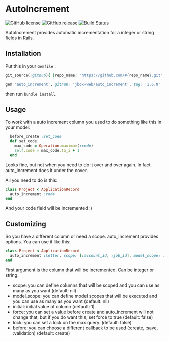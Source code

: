 # AutoIncrement

[![GitHub license](https://img.shields.io/github/license/jbox-web/auto_increment.svg)](https://github.com/jbox-web/auto_increment/blob/master/LICENSE)
[![GitHub release](https://img.shields.io/github/release/jbox-web/auto_increment.svg)](https://github.com/jbox-web/auto_increment/releases/latest)
[![Build Status](https://travis-ci.org/jbox-web/auto_increment.svg?branch=master)](https://travis-ci.org/jbox-web/auto_increment)

AutoIncrement provides automatic incrementation for a integer or string fields in Rails.

## Installation

Put this in your `Gemfile` :

```ruby
git_source(:github){ |repo_name| "https://github.com/#{repo_name}.git" }

gem 'auto_increment', github: 'jbox-web/auto_increment', tag: '1.6.0'
```

then run `bundle install`.


## Usage

To work with a auto increment column you used to do something like this in your model:

```ruby
  before_create :set_code
  def set_code
    max_code = Operation.maximum(:code)
    self.code = max_code.to_i + 1
  end
```

Looks fine, but not when you need to do it over and over again. In fact auto_increment does it under the cover.

All you need to do is this:

```ruby
class Project < ApplicationRecord
  auto_increment :code
end
```

And your code field will be incremented :)


## Customizing

So you have a different column or need a scope. auto_increment provides options. You can use it like this:

```ruby
class Project < ApplicationRecord
  auto_increment :letter, scope: [:account_id, :job_id], model_scope: :in_account, initial: 'C', force: true, lock: false, before: :create
end
```

First argument is the column that will be incremented. Can be integer or string.

* scope: you can define columns that will be scoped and you can use as many as you want (default: nil)
* model_scope: you can define model scopes that will be executed and you can use as many as you want (default: nil)
* initial: initial value of column (default: 1)
* force: you can set a value before create and auto_increment will not change that, but if you do want this, set force to true (default: false)
* lock: you can set a lock on the max query. (default: false)
* before: you can choose a different callback to be used (:create, :save, :validation) (default: create)
